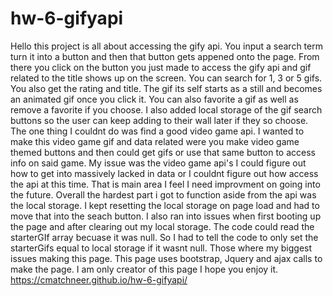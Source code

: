 # hw-6-gifyapi
Hello this project is all about accessing the gify api. You input a search term turn it into a button and then that button gets appened onto the page. From there you click on the button you just made to access the gify api and gif related to the title shows up on the screen. You can search for 1, 3 or 5 gifs. You also get the rating and title. The gif its self starts as a still and becomes an animated gif once you click it. You can also favorite a gif as well as remove a favorite if you choose. I also added local storage of the gif search buttons so the user can keep adding to their wall later if they so choose. The one thing I couldnt do was find a good video game api. I wanted to make this video game gif and data related were you make video game themed buttons and then could get gifs or use that same button to access info on said game. My issue was the video game api's I could figure out how to get into massively lacked in data or I couldnt figure out how access the api at this time. That is main area I feel I need improvment on going into the future. Overall the hardest part i got to function aside from the api was the local storage. I kept resetting the local storage on page load and had to move that into the seach button. I also ran into issues when first booting up the page and after clearing out my local storage. The code could read the starterGIf array becuase it was null. So I had to tell the code to only set the starterGifs equal to local storage if it wasnt null. Those where my biggest issues making this page. This page uses bootstrap, Jquery and ajax calls to make the page. I am only creator of this page I hope you enjoy it. 
https://cmatchneer.github.io/hw-6-gifyapi/
